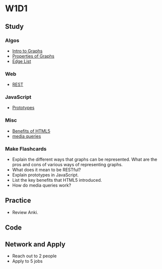 # W1D1

## Study

### Algos

* [Intro to Graphs](https://www.youtube.com/watch?v=gXgEDyodOJU)
* [Properties of Graphs](https://www.youtube.com/watch?v=AfYqN3fGapc)
* [Edge List](https://www.youtube.com/watch?v=ZdY1Fp9dKzs&index=40&list=PL2_aWCzGMAwI3W_JlcBbtYTwiQSsOTa6P)

### Web

* [REST](https://codewords.recurse.com/issues/five/what-restful-actually-means)

### JavaScript

* [Prototypes](https://javascript.info/function-prototype)

### Misc

* [Benefits of HTML5](https://tympanus.net/codrops/2011/11/24/top-10-reasons-to-use-html5-right-now/)
* [media queries](https://www.w3schools.com/css/css_rwd_mediaqueries.asp)

### Make Flashcards

* Explain the different ways that graphs can be represented. What are the
  pros and cons of various ways of representing graphs.
* What does it mean to be RESTful?
* Explain prototypes in JavaScript.
* List the key benefits that HTML5 introduced.
* How do media queries work?

## Practice

* Review Anki.

## Code

## Network and Apply

* Reach out to 2 people
* Apply to 5 jobs
